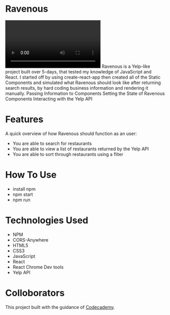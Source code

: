 # Ravenous
![Ravenous Demo](./videos/Ravenous-demo.mp4)
Ravenous is a Yelp-like project built over 5-days, that tested my knowledge of JavaScript and React.
I started off by using create-react-app then created all of the Static Components and simulated what Ravenous should look like after returning search results, by hard coding business information and rendering it manually.
Passing Information to Components
Setting the State of Ravenous Components
Interacting with the Yelp API

# Features

A quick overview of how Ravenous should function as an user:

- You are able to search for restaurants
- You are able to view a list of restaurants returned by the Yelp API
- You are able to sort through restaurants using a fliter


# How To Use
 - install npm
 - npm start
 - npm run

# Technologies Used
  - NPM 
  - CORS-Anywhere
  - HTML5
  - CSS3
  - JavaScript
  - React
  - React Chrome Dev tools
  - Yelp API
  


# Colloborators
This project built with the guidance of [Codecademy](Codecademy.com).
